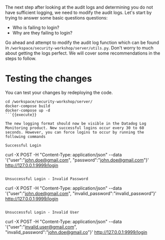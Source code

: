 The next step after looking at the audit logs and determining you do not have sufficient logging, we need to modify the audit logs. Let's start by trying to answer some basic questions questions:

* Who is failing to login?
* Why are they failing to login?

Go ahead and attempt to modify the audit log function which can be found in `/workspace/security-workshop/server/utils.py`.
Don't worry to much about getting the logs perfect. We will cover some recommendations in the steps to follow.


# Testing the changes

You can test your changes by redeploying the code.

```
cd /workspace/security-workshop/server/
docker-compose build
docker-compose up -d
```{{execute}}

The new logging format should now be visible in the Datadog Log Monitoring product. New successful logins occur every 30 to 60 seconds. However, you can force logins to occur by running the following commands

Successful Login
```
curl -X POST -H "Content-Type: application/json" --data '{"user":"john.doe@gmail.com", "password":"john.doe@gmail.com"}' http://127.0.0.1:9999/login
```{{execute}}

Unsuccessful Login - Invalid Password
```
curl -X POST -H "Content-Type: application/json" --data '{"user":"john.doe@gmail.com", "invalid_password":"invalid_password"}' http://127.0.0.1:9999/login
```{{execute}}

Unsuccessful Login - Invalid User
```
curl -X POST -H "Content-Type: application/json" --data '{"user":"invalid.user@gmail.com", "invalid_password":"john.doe@gmail.co"}' http://127.0.0.1:9999/login
```{{execute}}

